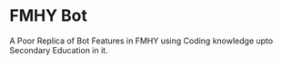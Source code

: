 # FMHY Bot 
A Poor Replica of Bot Features in FMHY using Coding knowledge upto Secondary Education in it.
